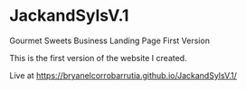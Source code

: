 # JackandSylsV.1
Gourmet Sweets Business Landing Page First Version

This is the first version of the website I created.

Live at https://bryanelcorrobarrutia.github.io/JackandSylsV.1/
